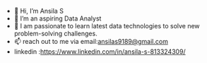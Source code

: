 - 👋 Hi, I’m Ansila S
- 👀 I’m an aspiring Data Analyst
- 🌱 I am passionate to learn latest data technologies to solve new problem-solving challenges.
- 📫 reach out to me via email:ansilas9189@gmail.com
- linkedin :https://www.linkedin.com/in/ansila-s-813324309/

<!---
Ansila1234/Ansila1234 is a ✨ special ✨ repository because its `README.md` (this file) appears on your GitHub profile.
You can click the Preview link to take a look at your changes.
--->
